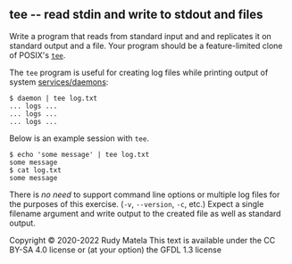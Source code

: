 tee -- read stdin and write to stdout and files
-----------------------------------------------

Write a program that reads from standard input and
and replicates it on standard output and a file.
Your program should be a feature-limited clone of POSIX's [`tee`].

[`tee`]: https://linux.die.net/man/1/tee

The `tee` program is useful for creating log files
while printing output of system [services/daemons]:

	$ daemon | tee log.txt
	... logs ...
	... logs ...
	... logs ...

[services/daemons]: https://en.wikipedia.org/wiki/Daemon_(computing)

Below is an example session with `tee`.

	$ echo 'some message' | tee log.txt
	some message
	$ cat log.txt
	some message

There is _no need_ to support command line options or multiple log files
for the purposes of this exercise.
(`-v`, `--version`, `-c`, etc.)
Expect a single filename argument and
write output to the created file as well as standard output.


Copyright © 2020-2022  Rudy Matela
This text is available under the CC BY-SA 4.0 license
or (at your option) the GFDL 1.3 license
